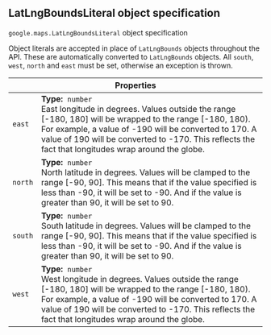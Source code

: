 <h2 id="LatLngBoundsLiteral"> LatLngBoundsLiteral object specification </h2><p>
<code><span itemprop="path">google.maps</span>.<span itemprop="name">LatLngBoundsLiteral</span></code>
object specification
</p><p>Object literals are accepted in place of <code>LatLngBounds</code> objects throughout the API. These are automatically converted to <code>LatLngBounds</code> objects. All <code>south</code>, <code>west</code>, <code>north</code> and <code>east</code> must be set, otherwise an exception is thrown.</p><div class="devsite-table-wrapper"><table class="properties responsive" summary="record LatLngBoundsLiteral - Properties">
<thead>
<tr><th colspan="2">Properties</th>
</tr></thead>
<tbody>
<tr>
<td><code><span>east</span></code></td>
<td><div><strong>Type:</strong>&nbsp; <code>number</code></div>
<div class="desc">East longitude in degrees. Values outside the range [-180, 180] will be wrapped to the range [-180, 180). For example, a value of -190 will be converted to 170. A value of 190 will be converted to -170. This reflects the fact that longitudes wrap around the globe.</div></td>
</tr>
<tr>
<td><code><span>north</span></code></td>
<td><div><strong>Type:</strong>&nbsp; <code>number</code></div>
<div class="desc">North latitude in degrees. Values will be clamped to the range [-90, 90]. This means that if the value specified is less than -90, it will be set to -90. And if the value is greater than 90, it will be set to 90.</div></td>
</tr>
<tr>
<td><code><span>south</span></code></td>
<td><div><strong>Type:</strong>&nbsp; <code>number</code></div>
<div class="desc">South latitude in degrees. Values will be clamped to the range [-90, 90]. This means that if the value specified is less than -90, it will be set to -90. And if the value is greater than 90, it will be set to 90.</div></td>
</tr>
<tr>
<td><code><span>west</span></code></td>
<td><div><strong>Type:</strong>&nbsp; <code>number</code></div>
<div class="desc">West longitude in degrees. Values outside the range [-180, 180] will be wrapped to the range [-180, 180). For example, a value of -190 will be converted to 170. A value of 190 will be converted to -170. This reflects the fact that longitudes wrap around the globe.</div></td>
</tr>
</tbody>
</table></div>